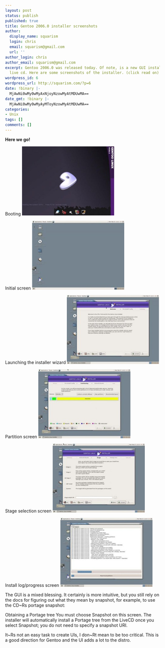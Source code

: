 ```yaml
---
layout: post
status: publish
published: true
title: Gentoo 2006.0 installer screenshots
author:
  display_name: squarism
  login: chris
  email: squarism@gmail.com
  url: ''
author_login: chris
author_email: squarism@gmail.com
excerpt: Gentoo 2006.0 was released today. Of note, is a new GUI installer on the
  live cd. Here are some screenshots of the installer. (click read on)
wordpress_id: 6
wordpress_url: http://squarism.com/?p=6
date: !binary |-
  MjAwNi0wMy0wMyAxNjoyNzowMyAtMDUwMA==
date_gmt: !binary |-
  MjAwNi0wMy0wMyAyMToyNzowMyAtMDUwMA==
categories:
- Unix
tags: []
comments: []
---
```

**Here we go!**

Booting
![2006.0 gentoo 1](/uploads/2006/03/2006.0_gentoo_1-300x224.jpg "2006.0 gentoo 1")

<!-- more -->

Initial screen
![2006.0 gentoo 2](/uploads/2006/03/2006.0_gentoo_2-300x224.jpg "2006.0 gentoo 2")

Launching the installer wizard
![2006.0 gentoo 3](/uploads/2006/03/2006.0_gentoo_3-300x224.jpg "2006.0 gentoo 3")

Partition screen
![2006.0 gentoo 4](/uploads/2006/03/2006.0_gentoo_4-300x224.jpg "2006.0 gentoo 4")

Stage selection screen
![2006.0 gentoo 5](/uploads/2006/03/2006.0_gentoo_5-300x224.jpg "2006.0 gentoo 5")

Install log/progress screen
![2006.0 gentoo 6](/uploads/2006/03/2006.0_gentoo_6-300x224.jpg "2006.0 gentoo 6")

The GUI is a mixed blessing. It certainly is more intuitive, but you still
rely on the docs for figuring out what they mean by snapshot, for example, to
use the CD~Rs portage snapshot:

Obtaining a Portage tree You must choose Snapshot on this screen. The
installer will automatically install a Portage tree from the LiveCD once
you select Snapshot; you do not need to specify a snapshot URI.

It~Rs not an easy task to create UIs, I don~Rt mean to be too critical.
This is a good direction for Gentoo and the UI adds a lot to the distro.
